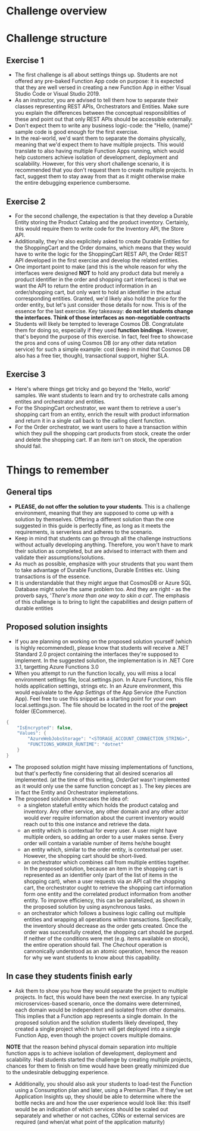# Challenge overview

# Challenge structure
## Exercise 1
- The first challenge is all about settings things up. Students are not offered any pre-baked Function App code on purpose: it is expected that they are well versed in creating a new Function App in either Visual Studio Code or Visual Studio 2019. 
- As an instructor, you are advised to tell them how to separate their classes representing REST APIs, Orchestrators and Entities. Make sure you explain the differences between the conceptual responsiblities of these and point out that only REST APIs should be accessible externally.
- Don't expect them to write any business logic-code: the "Hello, {name}" sample code is good enough for the first exercise.
- In the real-world, we'd want them to separate the domains physically, meaning that we'd expect them to have multiple projects. This would translate to also having multiple Function Apps running, which would help customers achieve isolation of development, deployment and scalability. However, for this very short challenge scenario, it is recommended that you don't request them to create multiple projects. In fact, suggest them to stay away from that as it might otherwise make the entire debugging experience cumbersome.

## Exercise 2
- For the second challenge, the expectation is that they develop a Durable Entity storing the Product Catalog and the product inventory. Certainly, this would require them to write code for the Inventory API, the Store API.
- Additionally, they're also explicitely asked to create Durable Entities for the ShoppingCart and the Order domains, which means that they would have to write the logic for the ShoppingCart REST API, the Order REST API developed in the first exercise and develop the related entities.
- One important point to make (and this is the whole reason for why the interfaces were designed **NOT** to hold any product data but merely a product identifier in the order and shopping cart interfaces) is that we want the API to return the entire product information in an order/shopping cart, but only want to hold an identifier in the actual corresponding entities. Granted, we'd likely also hold the price for the order entity, but let's just consider those details for now. This is of the essence for the last exercise. Key takeaway: **do not let students change the interfaces. Think of those interfaces as non-negotiable contracts**
- Students will likely be tempted to leverage Cosmos DB. Congratulate them for doing so, especially if they used **function bindings**. However, that's beyond the purpose of this exercise. In fact, feel free to showcase the pros and cons of using Cosmos DB (or any other data retation service) for such a simple example: cost (keep in mind that Cosmos DB also has a free tier, though), transactional support, higher SLA.

## Exercise 3
- Here's where things get tricky and go beyond the 'Hello, world' samples. We want students to learn and try to orchestrate calls among entites and orchestrator and entities.
- For the ShopingCart orchestrator, we want them to retrieve a user's shopping cart from an entity, enrich the result with product information and return it in a single call back to the calling client function.
- For the Order orchestrator, we want users to have a transaction within which they pull the shopping cart products from stock, create the order and delete the shopping cart. If an item isn't on stock, the operation should fail.

# Things to remember
## General tips
- **PLEASE, do not offer the solution to your students**. 
This is a challenge environment, meaning that they are supposed to come up with a solution by themselves. Offering a different solution than the one suggested in this guide is perfectly fine, as long as it meets the requirements, is serverless and adheres to the scenario.
- Keep in mind that students can go through all the challenge instructions without actually developing anything. Therefore, you won't have to mark their solution as completed, but are advised to interract with them and validate their assumptions/solutions.
- As much as possible, emphasize with your strudents that you want them to take advantage of Durable Functions, Durable Entities etc. Using transactions is of the essence.
- It is understandable that they might argue that CosmosDB or Azure SQL Database might solve the same problem too. And they are right - as the proverb says, '*There's more than one way to skin a cat*'. The emphasis of this challenge is to bring to light the capabilities and design pattern of durable entities
## Proposed solution insights
- If you are planning on working on the proposed solution yourself (which is highly recommended), please know that students will receive a .NET Standard 2.0 project containing the interfaces they're supposed to implement. In the suggested solution, the implementation is in .NET Core 3.1, targetting Azure Functions 3.0
- When you attempt to run the function locally, you will miss a local environment settings file, local.settings.json. In Azure Functions, this file holds application settings, strings etc. In an Azure environment, this would equivalate to the *App Settings* of the App Service (the Function App).
Feel free to use this snippet as a starting point for your own local.settings.json. The file should be located in the root of the **project** folder (ECommerce).

``` C#
{
    "IsEncrypted": false,
    "Values": {
        "AzureWebJobsStorage": "<STORAGE_ACCOUNT_CONNECTION_STRING>",
        "FUNCTIONS_WORKER_RUNTIME": "dotnet"
    }
}
```

- The proposed solution might have missing implementations of functions, but that's perfectly fine considering that all desired scenarios all implemented. (at the time of this writing, *OrderGet* wasn't implemented as it would only use the same function concept as ). The key pieces are in fact the Entity and Orchestrator implemetations.
- The proposed solution showcases the idea of:
    * a singleton statefull entity which holds the product catalog and inventory. Any other service, any other domain and any other actor would ever require information about the current inventory would reach out to this one instance and retrieve the data.
    * an entity which is contextual for every user. A user might have multiple orders, so adding an order to a user makes sense. Every order will contain a variable number of items he/she bought
    * an entity which, similar to the order entity, is contextual per user. However, the shopping cart should be short-lived.
    * an orchestrator which combines call from multiple entities together. In the proposed solution, because an item in the shopping cart is represented as an identifier only (part of the list of items in the shopping cart), when a user requests via an API call the shopping cart, the orchestrator ought to retrieve the shopping cart information form one entity and the correlated product information from another entity. To improve efficiency, this can be parallelized, as shown in the proposed solution by using asynchronous tasks.
    * an orchestrator which follows a business logic calling out multiple entities and wrapping all operations within transactions. Specifically, the inventory should decrease as the order gets created. Once the order was successfully created, the shopping cart should be purged. If neither of the conditions were met (e.g. items available on stock), the entire operation should fail. The *Chechout* operation is cannonically understood as an atomic operation, hence the reason for why we want students to know about this capability.

## In case they students finish early
- Ask them to show you how they would separate the project to multiple projects. In fact, this would have been the next exercise. In any typical microservices-based scenario, once the domains were determined, each domain would be independent and isolated from other domains. This implies that a Function app represents a single domain. In the proposed solution and the solution students likely developed, they created a single project which in turn will get deployed into a single Function App, even though the project covers multiple domains.

**NOTE** that the reason behind physcal domain separation into multiple function apps is to achieve isolation of development, deployment and scalability. Had students started the challenge by creating multiple projects, chances for them to finish on time would have been greatly minimized due to the undesirable debugging experience.

- Additionally, you should also ask your students to load-test the Function using a Consumption plan and later, using a Premium Plan. If they've set Application Insights up, they should be able to determine where the bottle necks are and how the user experience would look like: this itself would be an indication of which services should be scaled out separately and whether or not caches, CDNs or external services are required (and when/at what point of the application maturity)
